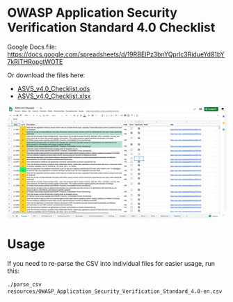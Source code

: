 OWASP Application Security Verification Standard 4.0 Checklist
==============================================================

Google Docs file:
https://docs.google.com/spreadsheets/d/19RBElPz3bnYQprlc3RidueYd81bY7kRiTHRopgtWOTE

Or download the files here:
 - [ASVS_v4.0_Checklist.ods](ASVS_v4.0_Checklist.ods)
 - [ASVS_v4.0_Checklist.xlsx](ASVS_v4.0_Checklist.xlsx)

![screenshot](resources/screenshot.png)

Usage
=====

If you need to re-parse the CSV into individual files for easier usage, run this:

```shell
./parse_csv resources/OWASP_Application_Security_Verification_Standard_4.0-en.csv
```
